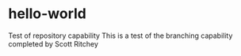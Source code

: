 # hello-world
Test of repository capability
This is a test of the branching capability completed by Scott Ritchey
